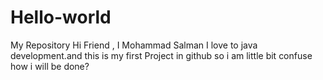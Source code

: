 # Hello-world
My Repository
Hi Friend ,
I Mohammad Salman I love to java development.and this is my first Project in github so i am little bit confuse how i  will be done?
